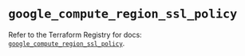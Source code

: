 # `google_compute_region_ssl_policy`

Refer to the Terraform Registry for docs: [`google_compute_region_ssl_policy`](https://registry.terraform.io/providers/hashicorp/google-beta/5.28.0/docs/resources/google_compute_region_ssl_policy).

